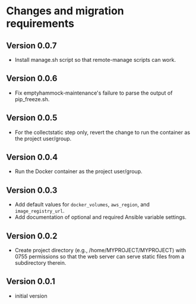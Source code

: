 # Changes and migration requirements

## Version 0.0.7

* Install manage.sh script so that remote-manage scripts can work.

## Version 0.0.6

* Fix emptyhammock-maintenance's failure to parse the output of pip_freeze.sh.

## Version 0.0.5

* For the collectstatic step only, revert the change to run the container as the
  project user/group.

## Version 0.0.4

* Run the Docker container as the project user/group.

## Version 0.0.3

* Add default values for `docker_volumes`, `aws_region`, and `image_registry_url`.
* Add documentation of optional and required Ansible variable settings.

## Version 0.0.2

* Create project directory (e.g., /home/MYPROJECT/MYPROJECT) with 0755 permissions so
  that the web server can serve static files from a subdirectory therein.

## Version 0.0.1

* initial version
